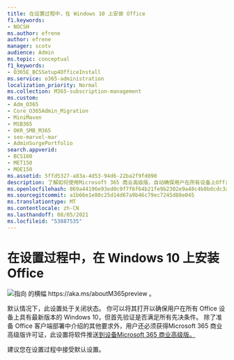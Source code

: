 ```yaml
---
title: 在设置过程中，在 Windows 10 上安装 Office
f1.keywords:
- NOCSH
ms.author: efrene
author: efrene
manager: scotv
audience: Admin
ms.topic: conceptual
f1_keywords:
- O365E_BCSSetup4OfficeInstall
ms.service: o365-administration
localization_priority: Normal
ms.collection: M365-subscription-management
ms.custom:
- Adm_O365
- Core_O365Admin_Migration
- MiniMaven
- MSB365
- OKR_SMB_M365
- seo-marvel-mar
- AdminSurgePortfolio
search.appverid:
- BCS160
- MET150
- MOE150
ms.assetid: 5ffd5327-a83a-4d53-94d6-22ba2f9fd090
description: 了解如何使用Microsoft 365 商业高级版，自动确保用户在所有设备上Office最新版本Windows 10版本。
ms.openlocfilehash: 869a44196e93ed0c9f7f6f64b21fe9b2302e9a48c4b0bdcdc3a09d28bb954d1c
ms.sourcegitcommit: a1b66e1e80c25d14d67a9b46c79ec7245d88e045
ms.translationtype: MT
ms.contentlocale: zh-CN
ms.lasthandoff: 08/05/2021
ms.locfileid: "53887535"
---
```

# <a name="install-office-on-windows-10-during-setup"></a>在设置过程中，在 Windows 10 上安装 Office

![指向 的横幅 https://aka.ms/aboutM365preview 。](../media/m365admincenterchanging.png)

默认情况下，此设置处于关闭状态。 你可以将其打开以确保用户在所有 Office 设备上具有最新版本的 Windows 10，但首先验证是否满足所有先决条件。 除了准备 Office 客户端部署中介绍的其他要求外，用户还必须获得Microsoft 365 商业高级版许可证，此设置将软件推送[到设备Microsoft 365 商业高级版。](prepare-for-office-client-deployment.md)
  
建议您在设置过程中接受默认设置。
